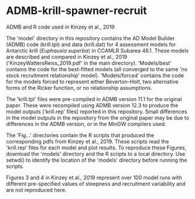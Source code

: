 # ADMB-krill-spawner-recruit
ADMB and R code used in Kinzey et al., 2019

The 'model' directory in this repository contains the AD Model Builder (ADMB) code (krill.tpl) and data (krill.dat) for 4 assessment models for Antarctic krill (_Euphausia superba_) in CCAMLR Subarea 48.1. These models are described and compared in Kinzey et al., 2019 ('KinzeyWattersReiss_2019.pdf' in the main directory). 'Models/best' contains the code for the best-fitted models (all converged to the same 'no stock recruitment relationship' model). 'Models/forced' contains the code for the models forced to represent either Beverton-Holt, two alternative forms of the Ricker function, or no relationship assumptions.

The 'krill.tpl' files were pre-compiled in ADMB version 11.1 for the original paper. These were recompiled using ADMB version 12.3 to produce the model outputs ('krill.rep' files) reported in this repository.  Small differences in the model outputs in the repository from the original paper may be due to differences in the ADMB version, or in the MinGW compilers used.

The 'Fig...' directories contain the R scripts that produced the corresponding pdfs from Kinzey et al., 2019. These scripts read the 'krill.rep' files for each model and plot results. To reproduce these Figures, download the 'models' directory and the R scripts to a local directory. Use setwd() to identify the location of the 'models' directory before running the scripts.

Figures 3 and 4 in Kinzey et al., 2019 represent over 100 model runs with different pre-specified values of steepness and recruitment variability and are not reproduced here.
